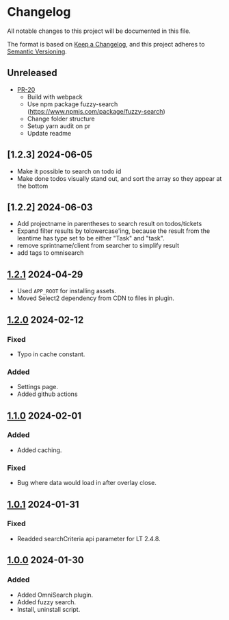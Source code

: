 # Changelog

All notable changes to this project will be documented in this file.

The format is based on [Keep a Changelog](https://keepachangelog.com/en/1.0.0/),
and this project adheres to [Semantic Versioning](https://semver.org/spec/v2.0.0.html).

## Unreleased

* [PR-20](https://github.com/ITK-Leantime/leantime-omnisearch/pull/20)
  - Build with webpack
  - Use npm package fuzzy-search (https://www.npmjs.com/package/fuzzy-search)
  - Change folder structure
  - Setup yarn audit on pr
  - Update readme

## [1.2.3] 2024-06-05
- Make it possible to search on todo id
- Make done todos visually stand out, and sort the array so they appear at the bottom

## [1.2.2] 2024-06-03

- Add projectname in parentheses to search result on todos/tickets
- Expand filter results by tolowercase'ing, because the result from the leantime has type set to be either "Task" and "task". 
- remove sprintname/client from searcher to simplify result
- add tags to omnisearch

## [1.2.1] 2024-04-29

- Used `APP_ROOT` for installing assets.
- Moved Select2 dependency from CDN to files in plugin.

## [1.2.0] 2024-02-12

### Fixed

- Typo in cache constant.

### Added

- Settings page.
- Added github actions

## [1.1.0] 2024-02-01

### Added

- Added caching.

### Fixed

- Bug where data would load in after overlay close.

## [1.0.1] 2024-01-31

### Fixed

- Readded searchCriteria api parameter for LT 2.4.8.

## [1.0.0] 2024-01-30

### Added

- Added OmniSearch plugin.
- Added fuzzy search.
- Install, uninstall script.

[1.2.1]: https://github.com/ITK-Leantime/leantime-omnisearch/compare/1.2.0...1.2.1
[1.2.0]: https://github.com/ITK-Leantime/leantime-omnisearch/compare/1.1.0...1.2.0
[1.1.0]: https://github.com/ITK-Leantime/leantime-omnisearch/compare/1.0.1...1.1.0
[1.0.1]: https://github.com/ITK-Leantime/leantime-omnisearch/compare/1.0.0...1.0.1
[1.0.0]: https://github.com/ITK-Leantime/leantime-omnisearch/releases/tag/1.0.0
